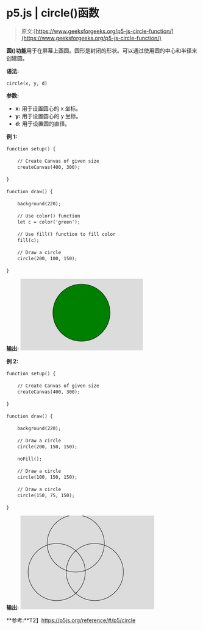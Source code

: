 # p5.js | circle()函数

> 原文:[https://www.geeksforgeeks.org/p5-js-circle-function/](https://www.geeksforgeeks.org/p5-js-circle-function/)

**圆()功能**用于在屏幕上画圆。圆形是封闭的形状。可以通过使用圆的中心和半径来创建圆。

**语法:**

```
circle(x, y, d)
```

**参数:**

*   **x:** 用于设置圆心的 x 坐标。
*   **y:** 用于设置圆心的 y 坐标。
*   **d:** 用于设置圆的直径。

**例 1:**

```
function setup() { 

    // Create Canvas of given size 
    createCanvas(400, 300); 

} 

function draw() { 

    background(220);

    // Use color() function
    let c = color('green');

    // Use fill() function to fill color
    fill(c);

    // Draw a circle 
    circle(200, 100, 150); 

}
```

**输出:**
![](img/bc4f33af03498e564848c13ecd1e82d0.png)

**例 2:**

```
function setup() { 

    // Create Canvas of given size 
    createCanvas(400, 300); 

} 

function draw() { 

    background(220);

    // Draw a circle 
    circle(200, 150, 150); 

    noFill();

    // Draw a circle 
    circle(100, 150, 150); 

    // Draw a circle 
    circle(150, 75, 150);

}
```

**输出:**
![](img/f4b765e269cadb59c1cc87cbf5ecfc9f.png)

**参考:**T2】https://p5js.org/reference/#/p5/circle